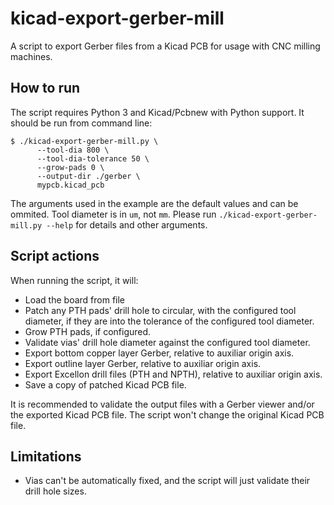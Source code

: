 # kicad-export-gerber-mill

A script to export Gerber files from a Kicad PCB for usage with CNC milling machines.


## How to run

The script requires Python 3 and Kicad/Pcbnew with Python support. It should be run from command line:

    $ ./kicad-export-gerber-mill.py \
          --tool-dia 800 \
          --tool-dia-tolerance 50 \
          --grow-pads 0 \
          --output-dir ./gerber \
          mypcb.kicad_pcb

The arguments used in the example are the default values and can be ommited. Tool diameter is in `um`, not `mm`. Please run `./kicad-export-gerber-mill.py --help` for details and other arguments.


## Script actions

When running the script, it will:

- Load the board from file
- Patch any PTH pads' drill hole to circular, with the configured tool diameter, if they are into the tolerance of the configured tool diameter.
- Grow PTH pads, if configured.
- Validate vias' drill hole diameter against the configured tool diameter.
- Export bottom copper layer Gerber, relative to auxiliar origin axis.
- Export outline layer Gerber, relative to auxiliar origin axis.
- Export Excellon drill files (PTH and NPTH), relative to auxiliar origin axis.
- Save a copy of patched Kicad PCB file.

It is recommended to validate the output files with a Gerber viewer and/or the exported Kicad PCB file. The script won't change the original Kicad PCB file.


## Limitations

- Vias can't be automatically fixed, and the script will just validate their drill hole sizes.

